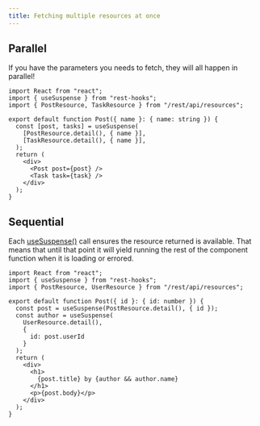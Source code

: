 ```yaml
---
title: Fetching multiple resources at once
---
```

## Parallel

If you have the parameters you needs to fetch, they will all happen in parallel!

```tsx
import React from "react";
import { useSuspense } from "rest-hooks";
import { PostResource, TaskResource } from "/rest/api/resources";

export default function Post({ name }: { name: string }) {
  const [post, tasks] = useSuspense(
    [PostResource.detail(), { name }],
    [TaskResource.detail(), { name }],
  );
  return (
    <div>
      <Post post={post} />
      <Task task={task} />
    </div>
  );
}
```

## Sequential

Each [useSuspense()](../api/useSuspense) call ensures the resource returned is available. That means
that until that point it will yield running the rest of the component function
when it is loading or errored.

```tsx
import React from "react";
import { useSuspense } from "rest-hooks";
import { PostResource, UserResource } from "/rest/api/resources";

export default function Post({ id }: { id: number }) {
  const post = useSuspense(PostResource.detail(), { id });
  const author = useSuspense(
    UserResource.detail(),
    {
      id: post.userId
    }
  );
  return (
    <div>
      <h1>
        {post.title} by {author && author.name}
      </h1>
      <p>{post.body}</p>
    </div>
  );
}
```
